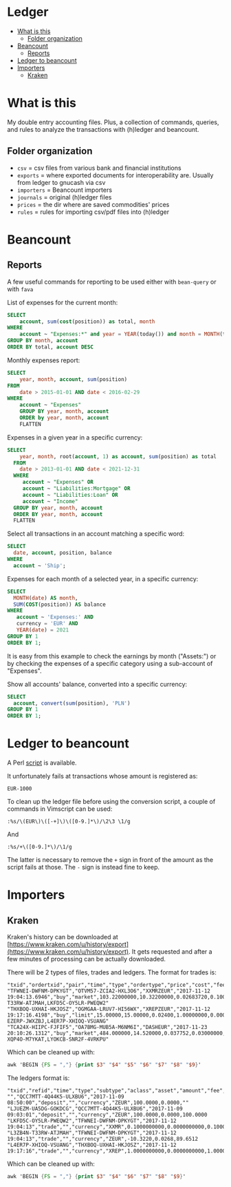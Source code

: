 # Ledger

<!-- vim-markdown-toc GFM -->

* [What is this](#what-is-this)
	* [Folder organization](#folder-organization)
* [Beancount](#beancount)
	* [Reports](#reports)
* [Ledger to beancount](#ledger-to-beancount)
* [Importers](#importers)
	* [Kraken](#kraken)

<!-- vim-markdown-toc -->

# What is this

My double entry accounting files. Plus, a collection of commands, queries, and
rules to analyze the transactions with (h)ledger and beancount.

## Folder organization

* `csv` = csv files from various bank and financial institutions
* `exports` = where exported documents for interoperability are. Usually from ledger to gnucash via csv
* `importers` = Beancount importers
* `journals` = original (h)ledger files
* `prices` = the dir where are saved commodities' prices
* `rules` = rules for importing csv/pdf files into (h)ledger

# Beancount

## Reports

A few useful commands for reporting to be used either with `bean-query` or with `fava`

List of expenses for the current month:

```sql
SELECT
    account, sum(cost(position)) as total, month
WHERE
    account ~ "Expenses:*" and year = YEAR(today()) and month = MONTH(today())
GROUP BY month, account
ORDER BY total, account DESC
```

Monthly expenses report:

```sql
SELECT
    year, month, account, sum(position)
FROM
    date > 2015-01-01 AND date < 2016-02-29
WHERE
    account ~ "Expenses"
    GROUP BY year, month, account
    ORDER by year, month, account
    FLATTEN
```

Expenses in a given year in a specific currency:

```sql
SELECT
    year, month, root(account, 1) as account, sum(position) as total
  FROM
    date > 2013-01-01 AND date < 2021-12-31
  WHERE
     account ~ "Expenses" OR
     account ~ "Liabilities:Mortgage" OR
     account ~ "Liabilities:Loan" OR
     account ~ "Income"
  GROUP BY year, month, account
  ORDER BY year, month, account
  FLATTEN
```

Select all transactions in an account matching a specific word:

```sql
SELECT
  date, account, position, balance
WHERE
  account ~ 'Ship';
```

Expenses for each month of a selected year, in a specific currency:

```sql
SELECT
  MONTH(date) AS month,
  SUM(COST(position)) AS balance
WHERE
   account ~ 'Expenses:' AND
   currency = 'EUR' AND
   YEAR(date) = 2021
GROUP BY 1
ORDER BY 1;
```

It is easy from this example to check the earnings by month ("Assets:") or by 
checking the expenses of a specific category using a sub-account of "Expenses".

Show all accounts' balance, converted into a specific currency:

```sql
SELECT
  account, convert(sum(position), 'PLN')
GROUP BY 1
ORDER BY 1;
```

# Ledger to beancount

A Perl [script](https://github.com/beancount/ledger2beancount) is available.

It unfortunately fails at transactions whose amount is registered as:

```
EUR-1000
```

To clean up the ledger file before using the conversion script, a couple of commands in Vimscript can be used:

```vim
:%s/\(EUR\)\([-+]\)\([0-9.]*\)/\2\3 \1/g
```

And

```vim
:%s/+\([0-9.]*\)/\1/g
```

The latter is necessary to remove the `+` sign in front of the amount as the script fails at those. The `-` sign is instead fine to keep.

# Importers

## Kraken

Kraken's history can be downloaded at [https://www.kraken.com/u/history/export](https://www.kraken.com/u/history/export).
It gets requested and after a few minutes of processing can be actually downloaded.

There will be 2 types of files, trades and ledgers. The format for trades is:

```csv
"txid","ordertxid","pair","time","type","ordertype","price","cost","fee","vol","margin","misc","ledgers"
"TFWNEI-DWFNM-DPKYGT","OTVM57-ZCIA2-HXL3O6","XXMRZEUR","2017-11-12 19:04:13.6946","buy","market",103.22000000,10.32200000,0.02683720,0.10000000,0.00000000,"","L3ZB4N-T33RW-ATJMAH,LKFD5C-OY5LR-PWEQW2"
"THXBOQ-UXHAI-HKJOSZ","OGMGAA-LRUV7-HI56WX","XREPZEUR","2017-11-12 19:17:16.4198","buy","limit",15.00000,15.00000,0.02400,1.00000000,0.00000,"","LXEQNM-EZERP-JWXZBJ,L4ER7P-XHIOQ-VSUANG"
"TCA24X-HIIPC-FJFIF5","OA7BMG-MUB5A-M6NM6I","DASHEUR","2017-11-23 20:10:26.1312","buy","market",484.000000,14.520000,0.037752,0.03000000,0.000000,"","L4PCMC-XQP4O-M7YKAT,LYOKCB-SNR2F-4VRKPU"
```

Which can be cleaned up with:

```awk
awk 'BEGIN {FS = ","} {print $3" "$4" "$5" "$6" "$7" "$8" "$9}'
```

The ledgers format is:

```csv
"txid","refid","time","type","subtype","aclass","asset","amount","fee","balance"
"","QCC7MTT-4Q44K5-ULXBU6","2017-11-09 08:50:00","deposit","","currency","ZEUR",100.0000,0.0000,""
"LJUEZM-UA5DG-GOKDCG","QCC7MTT-4Q44K5-ULXBU6","2017-11-09 09:03:01","deposit","","currency","ZEUR",100.0000,0.0000,100.0000
"LKFD5C-OY5LR-PWEQW2","TFWNEI-DWFNM-DPKYGT","2017-11-12 19:04:13","trade","","currency","XXMR",0.1000000000,0.0000000000,0.1000000000
"L3ZB4N-T33RW-ATJMAH","TFWNEI-DWFNM-DPKYGT","2017-11-12 19:04:13","trade","","currency","ZEUR",-10.3220,0.0268,89.6512
"L4ER7P-XHIOQ-VSUANG","THXBOQ-UXHAI-HKJOSZ","2017-11-12 19:17:16","trade","","currency","XREP",1.0000000000,0.0000000000,1.0000000000
```

Which can be cleaned up with:

```awk
awk 'BEGIN {FS = ","} {print $3" "$4" "$6" "$7" "$8" "$9}'
```
